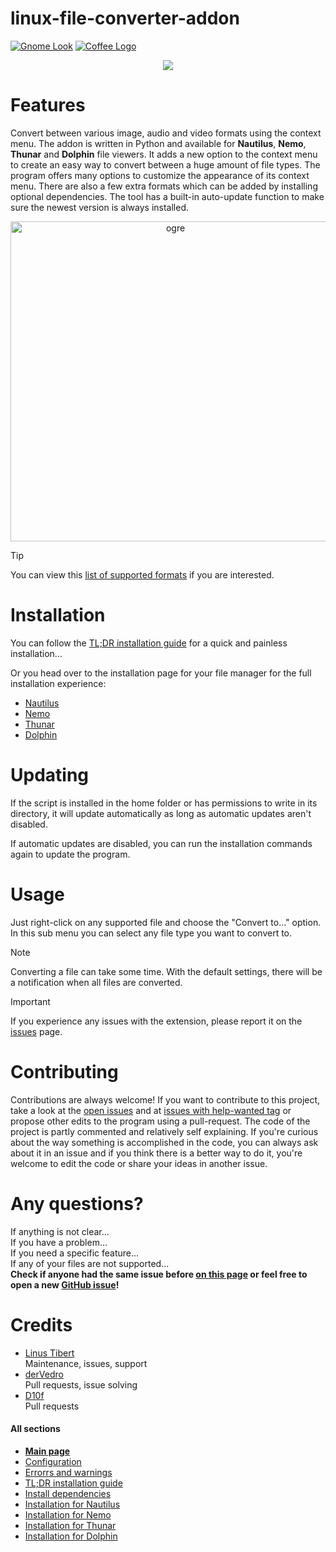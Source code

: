 
# linux-file-converter-addon
[![Gnome Look](https://img.shields.io/badge/-Gnome%20Look-4A86CF?style=for-the-badge&logo=gnome&logoColor=white)](https://www.gnome-look.org/s/Gnome/p/1965601)
[![Coffee Logo](https://img.shields.io/badge/-Buy%20me%20a%20coffee-FFDD00?style=for-the-badge&logo=buymeacoffee&logoColor=black)](https://www.coff.ee/lichcorals)

<p align="center">
  <img src="https://github.com/user-attachments/assets/39c673ac-5a7f-4347-9922-c2e7e96a66da">
</p>

# Features
Convert between various image, audio and video formats using the context menu. The addon is written in Python and available for **Nautilus**, **Nemo**, **Thunar** and **Dolphin** file viewers. It adds a new option to the context menu to create an easy way to convert between a huge amount of file types.
The program offers many options to customize the appearance of its context menu. There are also a few extra formats which can be added by installing optional dependencies.
The tool has a built-in auto-update function to make sure the newest version is always installed.
<br/>
<p align="center">
    <img height="512px" alt="ogre" src="https://github.com/user-attachments/assets/102ec8e2-8040-49f5-8c41-879f4fdbb84c" />
</p>

> [!TIP]  
> You can view this [list of supported formats](https://github.com/Lich-Corals/linux-file-converter-addon/blob/main/markdown/supported-formats.md) if you are interested.

# Installation
You can follow the [TL;DR installation guide](https://github.com/Lich-Corals/linux-file-converter-addon/blob/main/markdown/tldr-installation.md) for a quick and painless installation...

Or you head over to the installation page for your file manager for the full installation experience:
- [Nautilus](https://github.com/Lich-Corals/linux-file-converter-addon/blob/main/markdown/install-nautilus.md)
- [Nemo](https://github.com/Lich-Corals/linux-file-converter-addon/blob/main/markdown/install-nemo.md)
- [Thunar](https://github.com/Lich-Corals/linux-file-converter-addon/blob/main/markdown/install-thunar.md)
- [Dolphin](https://github.com/Lich-Corals/linux-file-converter-addon/blob/main/markdown/install-dolphin.md)

# Updating
If the script is installed in the home folder or has permissions to write in its directory, it will update automatically as long as automatic updates aren't disabled.

If automatic updates are disabled, you can run the installation commands again to update the program.

# Usage
Just right-click on any supported file and choose the "Convert to..." option. In this sub menu you can select any file type you want to convert to.

> [!NOTE]   
> Converting a file can take some time. With the default settings, there will be a notification when all files are converted.

> [!IMPORTANT]  
> If you experience any issues with the extension, please report it on the [issues](https://github.com/Lich-Corals/linux-file-converter-addon/issues) page.

# Contributing
Contributions are always welcome!
If you want to contribute to this project, take a look at the [open issues](https://github.com/Lich-Corals/linux-file-converter-addon/issues?q=is%3Aissue%20state%3Aopen%20) and at [issues with help-wanted tag](https://github.com/Lich-Corals/linux-file-converter-addon/issues?q=is%3Aissue%20state%3Aopen%20label%3A%22help%20wanted%22) or propose other edits to the program using a pull-request.
The code of the project is partly commented and relatively self explaining. If you're curious about the way something is accomplished in the code, you can always ask about it in an issue and if you think there is a better way to do it, you're welcome to edit the code or share your ideas in another issue.

# Any questions?
If anything is not clear...
<br/>If you have a problem...
<br/>If you need a specific feature...
<br/>If any of your files are not supported...
<br/><b>Check if anyone had the same issue before [on this page](https://github.com/Lich-Corals/linux-file-converter-addon/issues?q=) or feel free to open a new [GitHub issue](https://github.com/Lich-Corals/linux-file-converter-addon/issues/new/choose)!</b>

# Credits
- [Linus Tibert](https://github.com/Lich-Corals)
  <br>Maintenance, issues, support
- [derVedro](https://github.com/derVedro)
  <br>Pull requests, issue solving
- [D10f](https://github.com/D10f)
  <br>Pull requests

#### All sections
- __[Main page](https://github.com/Lich-Corals/linux-file-converter-addon/blob/main/README.md)__
- [Configuration](https://github.com/Lich-Corals/linux-file-converter-addon/blob/main/markdown/configuration.md)
- [Errorrs and warnings](https://github.com/Lich-Corals/linux-file-converter-addon/blob/main/markdown/errors-and-warnings.md)
- [TL;DR installation guide](https://github.com/Lich-Corals/linux-file-converter-addon/blob/main/markdown/tldr-installation.md)
- [Install dependencies](https://github.com/Lich-Corals/linux-file-converter-addon/blob/main/markdown/install-dependencies.md)
- [Installation for Nautilus](https://github.com/Lich-Corals/linux-file-converter-addon/blob/main/markdown/install-nautilus.md)
- [Installation for Nemo](https://github.com/Lich-Corals/linux-file-converter-addon/blob/main/markdown/install-nemo.md)
- [Installation for Thunar](https://github.com/Lich-Corals/linux-file-converter-addon/blob/main/markdown/install-thunar.md)
- [Installation for Dolphin](https://github.com/Lich-Corals/linux-file-converter-addon/blob/main/markdown/install-dolphin.md)
